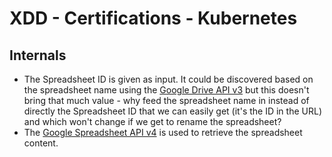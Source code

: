 # XDD - Certifications - Kubernetes

## Internals

- The Spreadsheet ID is given as input. It could be discovered based on the
  spreadsheet name using the [Google Drive API
  v3](https://developers.google.com/drive) but this doesn't bring that much
  value - why feed the spreadsheet name in instead of directly the Spreadsheet
  ID that we can easily get (it's the ID in the URL) and which won't change if
  we get to rename the spreadsheet?
- The [Google Spreadsheet API v4](https://developers.google.com/sheets/api) is
  used to retrieve the spreadsheet content.

